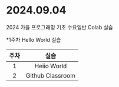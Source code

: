 # 2024.09.04
2024 가을 프로그래밍 기초 수요일반 Colab 실습

*1주차 Hello World 실습

| 주차 | 실습 |
|:-----:|:------:|
| 1 | Heiio World |
| 2 |Github Classroom|
